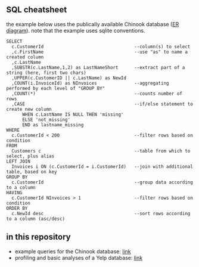 ## SQL cheatsheet

the example below uses the publically available Chinook database ([ER diagram](https://i.stack.imgur.com/LhVjF.jpg)). note that the example uses sqlite conventions.

```
SELECT 
  c.CustomerId                                  --column(s) to select
  ,c.FirstName                                  --use "as" to name a created column
  ,c.LastName
  ,SUBSTR(c.LastName,1,2) as LastNameShort      --extract part of a string (here, first two chars)
  ,UPPER(c.CustomerID || c.LastName) as NewId
  ,COUNT(i.InvoiceId) as NInvoices              --aggregating performed by each level of "GROUP BY"
  ,COUNT(*)                                     --counts number of rows
  ,CASE                                         --if/else statement to create new column
      WHEN c.LastName IS NULL THEN 'missing'
      ELSE 'not_missing'
      END as lastname_missing
WHERE
  c.CustomerId < 200                            --filter rows based on condition
FROM 
  Customers c                                   --table from which to select, plus alias
LEFT JOIN 
  Invoices i ON (c.CustomerId = i.CustomerId)   --join with additional table, based on key
GROUP BY 
  c.CustomerId                                  --group data according to a column
HAVING 
  c.CustomerId NInvoices > 1                    --filter rows based on condition
ORDER BY 
  c.NewId desc                                  --sort rows according to a column (asc/desc)
```

## in this repository

- example queries for the Chinook database: [link](https://github.com/shelbybachman/learning-sql/blob/main/query_examples/queries_chinook.sql)
- profiling and basic analyses of a Yelp database: [link](https://github.com/shelbybachman/learning-sql/tree/main/yelp_project)
